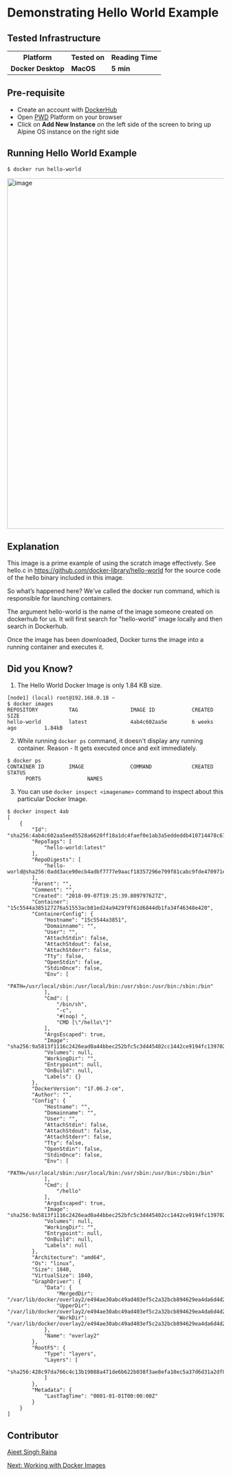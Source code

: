 
# Demonstrating Hello World Example


## Tested Infrastructure

<table class="tg">
  <tr>
    <th class="tg-yw4l"><b>Platform</b></th>
    <th class="tg-yw4l"><b>Tested on</b></th>
    <th class="tg-yw4l"><b>Reading Time</b></th>
    
  </tr>
  <tr>
    <td class="tg-yw4l"><b> Docker Desktop </b></td>
    <td class="tg-yw4l"><b>MacOS</b></td>
    <td class="tg-yw4l"><b>5 min</b></td>
    
  </tr>
  
</table>

## Pre-requisite

- Create an account with [DockerHub](https://hub.docker.com)
- Open [PWD](https://labs.play-with-docker.com/) Platform on your browser 
- Click on **Add New Instance** on the left side of the screen to bring up Alpine OS instance on the right side


## Running Hello World Example



```
$ docker run hello-world

```

<img width="814" alt="image" src="https://user-images.githubusercontent.com/34368930/213098335-65bbb47a-929e-4526-8381-5d8a59b53936.png">






## Explanation


This image is a prime example of using the scratch image effectively. See hello.c in https://github.com/docker-library/hello-world for the source code of the hello binary included in this image.

So what’s happened here? We’ve called the docker run command, which is responsible for launching containers.

The argument hello-world is the name of the image someone created on dockerhub for us. It will first search for "hello-world" image locally and then search in Dockerhub.

Once the image has been downloaded, Docker turns the image into a running container and executes it. 

## Did you Know?

1. The Hello World Docker Image is only 1.84 KB size.

```
[node1] (local) root@192.168.0.18 ~
$ docker images
REPOSITORY          TAG                 IMAGE ID            CREATED             SIZE
hello-world         latest              4ab4c602aa5e        6 weeks ago         1.84kB
```

2. While running `docker ps` command, it doesn't display any running container. Reason - It gets executed once and exit immediately.

```
$ docker ps
CONTAINER ID        IMAGE               COMMAND             CREATED             STATUS
      PORTS               NAMES
```

3. You can use `docker inspect <imagename>` command to inspect about this particular Docker Image. 

```
$ docker inspect 4ab
[
    {
        "Id": "sha256:4ab4c602aa5eed5528a6620ff18a1dc4faef0e1ab3a5eddeddb410714478c67f",
        "RepoTags": [
            "hello-world:latest"
        ],
        "RepoDigests": [
            "hello-world@sha256:0add3ace90ecb4adbf7777e9aacf18357296e799f81cabc9fde470971e499788"
        ],
        "Parent": "",
        "Comment": "",
        "Created": "2018-09-07T19:25:39.809797627Z",
        "Container": "15c5544a385127276a51553acb81ed24a9429f9f61d6844db1fa34f46348e420",
        "ContainerConfig": {
            "Hostname": "15c5544a3851",
            "Domainname": "",
            "User": "",
            "AttachStdin": false,
            "AttachStdout": false,
            "AttachStderr": false,
            "Tty": false,
            "OpenStdin": false,
            "StdinOnce": false,
            "Env": [
                "PATH=/usr/local/sbin:/usr/local/bin:/usr/sbin:/usr/bin:/sbin:/bin"
            ],
            "Cmd": [
                "/bin/sh",
                "-c",
                "#(nop) ",
                "CMD [\"/hello\"]"
            ],
            "ArgsEscaped": true,
            "Image": "sha256:9a5813f1116c2426ead0a44bbec252bfc5c3d445402cc1442ce9194fc1397027",
            "Volumes": null,
            "WorkingDir": "",
            "Entrypoint": null,
            "OnBuild": null,
            "Labels": {}
        },
        "DockerVersion": "17.06.2-ce",
        "Author": "",
        "Config": {
            "Hostname": "",
            "Domainname": "",
            "User": "",
            "AttachStdin": false,
            "AttachStdout": false,
            "AttachStderr": false,
            "Tty": false,
            "OpenStdin": false,
            "StdinOnce": false,
            "Env": [
                "PATH=/usr/local/sbin:/usr/local/bin:/usr/sbin:/usr/bin:/sbin:/bin"
            ],
            "Cmd": [
                "/hello"
            ],
            "ArgsEscaped": true,
            "Image": "sha256:9a5813f1116c2426ead0a44bbec252bfc5c3d445402cc1442ce9194fc1397027",
            "Volumes": null,
            "WorkingDir": "",
            "Entrypoint": null,
            "OnBuild": null,
            "Labels": null
        },
        "Architecture": "amd64",
        "Os": "linux",
        "Size": 1840,
        "VirtualSize": 1840,
        "GraphDriver": {
            "Data": {
                "MergedDir": "/var/lib/docker/overlay2/e494ae30abc49ad403ef5c2a32bcb894629ea4da6d4d226fbca70d27ed9a74d8/merged",
                "UpperDir": "/var/lib/docker/overlay2/e494ae30abc49ad403ef5c2a32bcb894629ea4da6d4d226fbca70d27ed9a74d8/diff",
                "WorkDir": "/var/lib/docker/overlay2/e494ae30abc49ad403ef5c2a32bcb894629ea4da6d4d226fbca70d27ed9a74d8/work"
            },
            "Name": "overlay2"
        },
        "RootFS": {
            "Type": "layers",
            "Layers": [
                "sha256:428c97da766c4c13b19088a471de6b622b038f3ae8efa10ec5a37d6d31a2df0b"
            ]
        },
        "Metadata": {
            "LastTagTime": "0001-01-01T00:00:00Z"
        }
    }
]
```




## Contributor

[Ajeet Singh Raina](ajeetraina@gmail.com)


[Next: Working with Docker Images](https://collabnix.github.io/dockerlabs/beginners/workingwithdockerimage.html)

